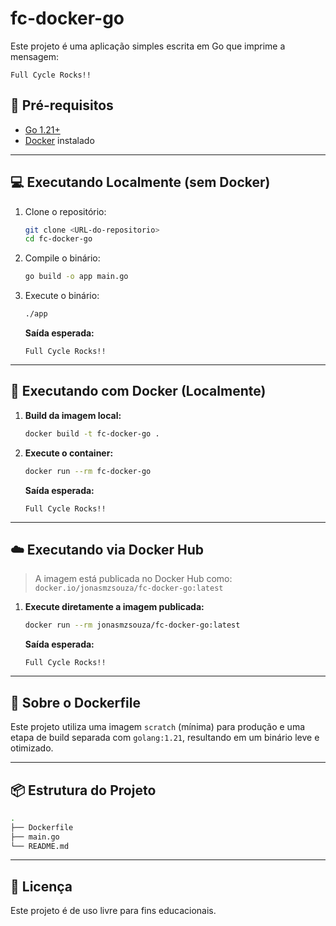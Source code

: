 # fc-docker-go

Este projeto é uma aplicação simples escrita em Go que imprime a mensagem:

```
Full Cycle Rocks!!
```

## 🚀 Pré-requisitos

- [Go 1.21+](https://go.dev/dl/)
- [Docker](https://www.docker.com/products/docker-desktop/) instalado

---

## 💻 Executando Localmente (sem Docker)

1. Clone o repositório:

   ```bash
   git clone <URL-do-repositorio>
   cd fc-docker-go
   ```

2. Compile o binário:

   ```bash
   go build -o app main.go
   ```

3. Execute o binário:

   ```bash
   ./app
   ```

   **Saída esperada:**

   ```
   Full Cycle Rocks!!
   ```

---

## 🐳 Executando com Docker (Localmente)

1. **Build da imagem local:**

   ```bash
   docker build -t fc-docker-go .
   ```

2. **Execute o container:**

   ```bash
   docker run --rm fc-docker-go
   ```

   **Saída esperada:**

   ```
   Full Cycle Rocks!!
   ```

---

## ☁️ Executando via Docker Hub

> A imagem está publicada no Docker Hub como:  
> `docker.io/jonasmzsouza/fc-docker-go:latest`

1. **Execute diretamente a imagem publicada:**

   ```bash
   docker run --rm jonasmzsouza/fc-docker-go:latest
   ```

   **Saída esperada:**

   ```
   Full Cycle Rocks!!
   ```

---

## 📝 Sobre o Dockerfile

Este projeto utiliza uma imagem `scratch` (mínima) para produção e uma etapa de build separada com `golang:1.21`, resultando em um binário leve e otimizado.

---

## 📦 Estrutura do Projeto

```bash
.
├── Dockerfile
├── main.go
└── README.md
```

---

## 📃 Licença

Este projeto é de uso livre para fins educacionais.